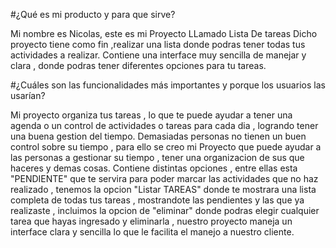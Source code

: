 #¿Qué es mi producto y para que sirve?

Mi nombre es Nicolas, este es mi Proyecto LLamado Lista De tareas Dicho proyecto tiene como fin ,realizar 
una lista donde podras tener todas tus actividades a realizar.
Contiene una interface muy sencilla de manejar y clara , donde podras tener diferentes opciones para tu tareas.

#¿Cuáles son las funcionalidades más importantes y porque los usuarios las usarían?

Mi proyecto organiza tus tareas , lo que te puede ayudar a tener una agenda o un control de actividades o tareas para cada dia , logrando tener una
buena gestion del tiempo. Demasiadas personas no tienen un buen control sobre su tiempo , para ello se creo mi Proyecto que puede ayudar a las personas
a gestionar su tiempo , tener una organizacion de sus que haceres y demas cosas.
Contiene distintas opciones , entre ellas esta "PENDIENTE" que te servira para poder marcar las actividades que no haz realizado , tenemos la opcion "Listar TAREAS" donde
te mostrara una lista completa de todas tus tareas , mostrandote las pendientes y las que ya realizaste , incluimos la opcion de "eliminar" donde podras elegir cualquier
tarea que hayas ingresado y eliminarla , nuestro proyecto maneja un interface clara y sencilla lo que le facilita el manejo a nuestro cliente.
